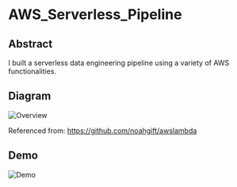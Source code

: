 # AWS_Serverless_Pipeline

## Abstract
I built a serverless data engineering pipeline using a variety of AWS functionalities.

## Diagram

![Overview](https://camo.githubusercontent.com/bb29cd924f9eb66730bbf7b0ed069a6ae03d2f1a/68747470733a2f2f757365722d696d616765732e67697468756275736572636f6e74656e742e636f6d2f35383739322f35353335343438332d62616537616638302d353437612d313165392d393930392d6135363231323531303635622e706e67)

Referenced from: https://github.com/noahgift/awslambda

## Demo
![Demo](https://youtu.be/0XVSyvwcDo8)
